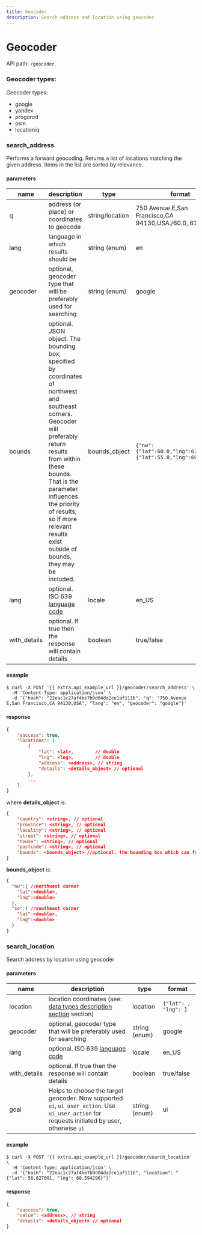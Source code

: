 ```yaml
---
title: Geocoder
description: Search address and location using geocoder
---
```


# Geocoder

API path: `/geocoder`.

### Geocoder types:

Geocoder types:

*   google
*   yandex
*   progorod
*   osm
*   locationiq

### search_address

Performs a forward geocoding. Returns a list of locations matching the given address. Items in the list are sorted by relevance.

#### parameters

|name|description|type|format|
|--- |--- |--- |--- |
| q | address (or place) or coordinates to geocode | string/location | 750 Avenue E,San Francisco,CA 94130,USA./60.0, 61.0 |
| lang | language in which results should be | string (enum) | en |
| geocoder | optional, geocoder type that will be preferably used for searching | string (enum) | google |
| bounds | optional. JSON object. The bounding box, specified by coordinates of northwest and southeast corners. Geocoder will preferably return results from within these bounds. That is the parameter influences the priority of results, so if more relevant results exist outside of bounds, they may be included.| bounds_object | `{"nw":{"lat":60.0,"lng":61.0},"se":{"lat":55.0,"lng":60.0}}` |
| lang | optional. ISO 639 [language code](../../getting-started.md#data-types) | locale | en_US |
| with_details | optional. If true then the response will contain details | boolean | true/false |

#### example

```abap
$ curl -X POST '{{ extra.api_example_url }}/geocoder/search_address' \
  -H 'Content-Type: application/json' \ 
  -d '{"hash": "22eac1c27af4be7b9d04da2ce1af111b", "q": "750 Avenue E,San Francisco,CA 94130,USA", "lang": "en", "geocoder": "google"}' 
```

#### response

```json
{
    "success": true,
    "locations": [
        {
            "lat": <lat>,        // double
            "lng": <lng>,        // double
            "address": <address>, // string
            "details": <details_object> // optional
        },
        ...
    ]
}
```

where **details_object** is:

```json
{
    "country": <string>, // optional
    "province": <string>, // optional
    "locality": <string>, // optional
    "street": <string>, // optional
    "house": <string>, // optional
    "postcode": <string>, // optional
    "bounds": <bounds_object> //optional, the bounding box which can fully contain the returned result
}
```

**bounds_object** is:

```json
{
  "nw":{ //northwest corner
    "lat":<double>,
    "lng":<double>
  },
  "se":{ //southeast corner
    "lat":<double>,
    "lng":<double>
  }
}
```

### search_location

Search address by location using geocoder

#### parameters

|name|description|type|format|
|--- |--- |--- |--- |
| location | location coordinates (see: [data types description section](../../getting-started.md#data-types) section) | location | `{"lat": , "lng": }` |
| geocoder | optional, geocoder type that will be preferably used for searching | string (enum) | google |
| lang | optional. ISO 639 [language code](../../getting-started.md#data-types) | locale | en_US |
| with_details | optional. If true then the response will contain details | boolean | true/false |
| goal | Helps to choose the target geocoder. Now supported `ui`, `ui_user_action`. Use `ui_user_action` for requests initiated by user, otherwise `ui` | string (enum) | ui | 

#### example

```abap
$ curl -X POST '{{ extra.api_example_url }}/geocoder/search_location' \
  -H 'Content-Type: application/json' \ 
  -d '{"hash": "22eac1c27af4be7b9d04da2ce1af111b", "location": "{"lat": 56.827001, "lng": 60.594296}"}' 
```
#### response

```json
{
    "success": true,
    "value": <address>, // string
    "details": <details_object> // optional
}
```
 
